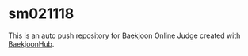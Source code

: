 # sm021118
This is an auto push repository for Baekjoon Online Judge created with [BaekjoonHub](https://github.com/BaekjoonHub/BaekjoonHub).
